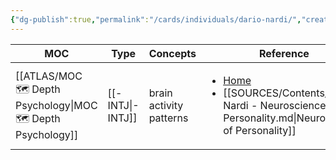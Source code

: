 ```yaml
---
{"dg-publish":true,"permalink":"/cards/individuals/dario-nardi/","created":"2023-02-18T15:53:01.848+01:00","updated":"2023-04-29T16:59:41.194+02:00"}
---
```


| MOC                                                             | Type                | Concepts                | Reference                                                                                                                                                            |
| --------------------------------------------------------------- | ------------------- | ----------------------- | -------------------------------------------------------------------------------------------------------------------------------------------------------------------- |
| [[ATLAS/MOC 🗺️ Depth Psychology\|MOC 🗺️ Depth Psychology]] | [[-INTJ\|-INTJ]] | brain activity patterns | <ul><li>[Home](http://www.darionardi.com/vpc.html)</li><li>[[SOURCES/Contents/Dario Nardi - Neuroscience of Personality.md\\|Neuroscience of Personality]]</li></ul> |

